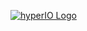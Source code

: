[![hyperIO Logo](https://dl.dropboxusercontent.com/u/3868882/hyperio/logo%20(2).png)](http://www.randiantech.com/)
